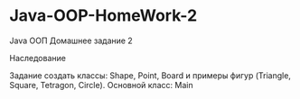 # Java-OOP-HomeWork-2
Java ООП Домашнее задание 2

Наследование

Задание создать классы: Shape, Point, Board и примеры фигур (Triangle, Square, Tetragon, Circle). Основной класс: Main
